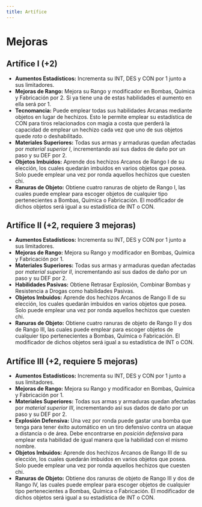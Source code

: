 ```yaml
---
title: Artífice
---
```


# Mejoras

## Artífice I (+2)

- **Aumentos Estadísticos:** Incrementa su INT, DES y CON por 1 junto a sus limitadores. 
- **Mejoras de Rango:** Mejora su Rango y modificador en Bombas, Química y Fabricación por 2. Si ya tiene una de estas habilidades el aumento en ella será por 1. 
- **Tecnomancia:** Puede emplear todas sus habilidades Arcanas mediante objetos en lugar de hechizos. Esto le permite emplear su estadística de CON para tiros relacionados con magia a costa que perderá la capacidad de emplear un hechizo cada vez que uno de sus objetos quede *roto* o deshabilitado.
- **Materiales Superiores:** Todas sus armas y armaduras quedan afectadas por *material superior I*, incrementando así sus dados de daño por un paso y su DEF por 2.
- **Objetos Imbuidos:** Aprende dos hechizos Arcanos de Rango I de su elección, los cuales quedarán imbuidos en varios objetos que posea. Solo puede emplear una vez por ronda aquellos hechizos que cuesten chi.
- **Ranuras de Objeto:** Obtiene cuatro ranuras de objeto de Rango I, las cuales puede emplear para escoger objetos de cualquier tipo pertenecientes a Bombas, Química o Fabricación. El modificador de dichos objetos será igual a su estadística de INT o CON.

## Artífice II (+2, requiere 3 mejoras)

- **Aumentos Estadísticos:** Incrementa su INT, DES y CON por 1 junto a sus limitadores. 
- **Mejoras de Rango:** Mejora su Rango y modificador en Bombas, Química y Fabricación por 1.
- **Materiales Superiores:** Todas sus armas y armaduras quedan afectadas por *material superior II*, incrementando así sus dados de daño por un paso y su DEF por 2.
- **Habilidades Pasivas:** Obtiene Retrasar Explosión, Combinar Bombas y Resistencia a Drogas como habilidades Pasivas.
- **Objetos Imbuidos:** Aprende dos hechizos Arcanos de Rango II de su elección, los cuales quedarán imbuidos en varios objetos que posea. Solo puede emplear una vez por ronda aquellos hechizos que cuesten chi.
- **Ranuras de Objeto:** Obtiene cuatro ranuras de objeto de Rango II y dos de Rango III, las cuales puede emplear para escoger objetos de cualquier tipo pertenecientes a Bombas, Química o Fabricación. El modificador de dichos objetos será igual a su estadística de INT o CON.

## Artífice III (+2, requiere 5 mejoras)

- **Aumentos Estadísticos:** Incrementa su INT, DES y CON por 1 junto a sus limitadores. 
- **Mejoras de Rango:** Mejora su Rango y modificador en Bombas, Química y Fabricación por 1.
- **Materiales Superiores:** Todas sus armas y armaduras quedan afectadas por *material superior III*, incrementando así sus dados de daño por un paso y su DEF por 2.
- **Explosión Defensiva:** Una vez por ronda puede gastar una bomba que tenga para tener éxito automático en un tiro defensivo contra un ataque a distancia o de área. Debe encontrarse en *posición defensiva* para emplear esta habilidad de igual manera que la habilidad con el mismo nombre.
- **Objetos Imbuidos:** Aprende dos hechizos Arcanos de Rango III de su elección, los cuales quedarán imbuidos en varios objetos que posea. Solo puede emplear una vez por ronda aquellos hechizos que cuesten chi.
- **Ranuras de Objeto:** Obtiene dos ranuras de objeto de Rango III y dos de Rango IV, las cuales puede emplear para escoger objetos de cualquier tipo pertenecientes a Bombas, Química o Fabricación. El modificador de dichos objetos será igual a su estadística de INT o CON.
